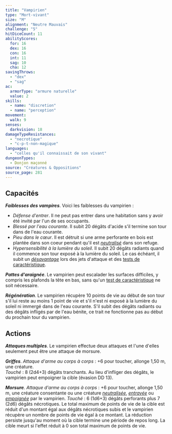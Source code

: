 ```yaml
---
title: "Vampirien"
type: "Mort-vivant"
size: "M"
alignment: "Neutre Mauvais"
challenge: "5"
hitDiceCount: 11
abilityScores:
  for: 16
  dex: 16
  con: 16
  int: 11
  sag: 10
  cha: 12
savingThrows:
  - "dex"
  - "sag"
ac:
  armorType: "armure naturelle"
  value: 2
skills:
  - name: "discretion"
  - name: "perception"
movement:
  walk: 9
senses:
  darkvision: 18
damageTypeResistances:
  - "necrotique"
  - "c-p-t-non-magique"
languages:
  - "celles qu'il connaissait de son vivant"
dungeonTypes:
  - Donjon maçonné
source: "Créatures & Oppositions"
source_page: 281
---
```

## Capacités
_**Faiblesses des vampires**_. Voici les faiblesses du vampirien :  
* _Défense d'entrer_. Il ne peut pas entrer dans une habitation sans y avoir été invité par l'un de ses occupants.  
* _Blessé par l'eau courante_. Il subit 20 dégâts d'acide s'il termine son tour dans de l'eau courante.
* _Pieu dans le cœur_. Il est détruit si une arme perforante en bois est plantée dans son coeur pendant qu'il est [_neutralisé_](/gerer-la-sante-du-personnage/#neutralise) dans son refuge.
* _Hypersensibilité à la lumière du soleil_. Il subit 20 dégâts radiants quand il commence son tour exposé à la lumière du soleil. Le cas échéant, il subit un [_désavantage_](/utiliser-les-caracteristiques/#avantage-et-desavantage) lors des jets d'attaque et des [tests de caractéristique](/utiliser-les-caracteristiques/#tests-de-caracteristique).

_**Pattes d'araignée**_. Le vampirien peut escalader les surfaces difficiles, y compris les plafonds la tête en bas, sans qu'un [test de caractéristique](/utiliser-les-caracteristiques/#tests-de-caracteristique) ne soit nécessaire.

_**Régénération**_. Le vampirien récupère 10 points de vie au début de son tour s'il lui reste au moins 1 point de vie et s'il n'est ni exposé à la lumière du soleil ni immergé dans de l'eau courante. S'il subit des dégâts radiants ou des dégâts infligés par de l'eau bénite, ce trait ne fonctionne pas au début du prochain tour du vampirien.

## Actions
_**Attaques multiples**_. Le vampirien effectue deux attaques et l'une d'elles seulement peut être une attaque de morsure.

_**Griffes**_. _Attaque d'arme au corps à corps_ : +6 pour toucher, allonge 1,50 m, une créature.  
_Touché_ : 8 (2d4+3) dégâts tranchants. Au lieu d'infliger des dégâts, le vampirien peut empoigner la cible (évasion DD 13).

_**Morsure**_. _Attaque d'arme au corps à corps_ : +6 pour toucher, allonge 1,50 m, une créature consentante ou une créature [_neutralisée_](/gerer-la-sante-du-personnage/#neutralise), [_entravée_](/gerer-la-sante-du-personnage/#entrave) ou [_empoignée_](/gerer-la-sante-du-personnage/#empoigne) par le vampirien.   _Touché_ : 6 (1d6+3) dégâts perforants plus 7 (2d6) dégâts nécrotiques. Le total maximum de points de vie de la cible est réduit d'un montant égal aux dégâts nécrotiques subis et le vampirien récupère un nombre de points de vie égal à ce montant. La réduction persiste jusqu'au moment où la cible termine une période de repos long. La cible meurt si l'effet réduit à 0 son total maximum de points de vie.
